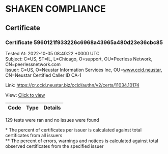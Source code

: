 # SHAKEN COMPLIANCE
## Certificate

### Certificate 5960121f933226c6968a43965a480d23e36cbc85
Tested At: 2022-10-05 08:40:22 +0000 UTC\
Subject: C=US, ST=IL, L=Chicago, O=support, OU=Peerless Network, CN=peerlessnetwork.com\
Issuer: C=US, O=Neustar Information Services Inc, OU=www.ccid.neustar, CN=Neustar Certified Caller ID CA-1

Link: https://cr.ccid.neustar.biz/ccid/authn/v2/certs/11034.10174

View: [Click to view](https://understandingwebpki.com/?cert=MIIEAjCCAuqgAwIBAgIUcIf6QEhg69Xwg2B0nNtyD%2B3TIzcwDQYJKoZIhvcNAQELBQAwfjEpMCcGA1UEAwwgTmV1c3RhciBDZXJ0aWZpZWQgQ2FsbGVyIElEIENBLTExGTAXBgNVBAsMEHd3dy5jY2lkLm5ldXN0YXIxKTAnBgNVBAoMIE5ldXN0YXIgSW5mb3JtYXRpb24gU2VydmljZXMgSW5jMQswCQYDVQQGEwJVUzAeFw0yMDAxMDcxODQ4MzNaFw0yMzAxMDcxODQ4MzNaMHcxHDAaBgNVBAMME3BlZXJsZXNzbmV0d29yay5jb20xGTAXBgNVBAsMEFBlZXJsZXNzIE5ldHdvcmsxEDAOBgNVBAoMB3N1cHBvcnQxEDAOBgNVBAcMB0NoaWNhZ28xCzAJBgNVBAgMAklMMQswCQYDVQQGEwJVUzBZMBMGByqGSM49AgEGCCqGSM49AwEHA0IABO4ice4Tf1c9OX3k0ESdSCoi%2BbHAPoIXqb%2FyD9T4oldyyPsSaMd%2BdUC1Gr4JlOlFp5YjS6C1wlHgTUwECfOgTcmjggFIMIIBRDAMBgNVHRMBAf8EAjAAMB8GA1UdIwQYMBaAFDu5XMsxF5xIz9TaZuuNtqjV4Qn3MIGBBggrBgEFBQcBAQR1MHMwRwYIKwYBBQUHMAKGO2h0dHA6Ly9jYWNlcnRzLmNjaWQubmV1c3Rhci9OZXVzdGFyQ2VydGlmaWVkQ2FsbGVySWRDQTEuY3J0MCgGCCsGAQUFBzABhhxodHRwOi8vb2NzcC1jYTEuY2NpZC5uZXVzdGFyMEgGA1UdHwRBMD8wPaA7oDmGN2h0dHA6Ly9jcmwuY2NpZC5uZXVzdGFyL05ldXN0YXJDZXJ0aWZpZWRDYWxsZXJJZENBMS5jcmwwHQYDVR0OBBYEFJporv6CzOFv0%2BKuNFLh3PN6UJu5MA4GA1UdDwEB%2FwQEAwIHgDAWBggrBgEFBQcBGgQKMAigBhYEMDYzRTANBgkqhkiG9w0BAQsFAAOCAQEAY1vClbOUlsU%2FcBzUsIM5KsR36FcMCg2sZeqxUhDyaAsIvP163pTH0jAC159gT6cKq2KN7oH2VFZ6PX5qaAMp10o8iYZh4YcK8XvROCBOn%2BcZkDOFkNIZ8Zr3RZ8eKgXQCBVSTECLQogClbf7IXcpjkeq2CiXvTPe7zGEy55ahNiZ0bTCi0Y0i1PC89s6fkuOVSFkt4mP%2BcJiZC5s7cLIW2CpsB8eP19FsnGE8S%2BTrHEtFkG7YndtclaghKDqa55YWpY4AKZGuiNFXJRAivV%2B0pKkZi3bNboT4ITzSA6eD5vrMNPd9t0MSBRZHQupo6q5QQFdO%2B9G5xG7M2GeydwRXg%3D%3D)


| Code | Type | Details |
|------|------|---------|

129 tests were ran and no issues were found

\* The percent of certificates per issuer is calculated against total certificates from all issuers\
\*\* The percent of errors, warnings and notices is calculated against total observed certificates from the specified issuer

